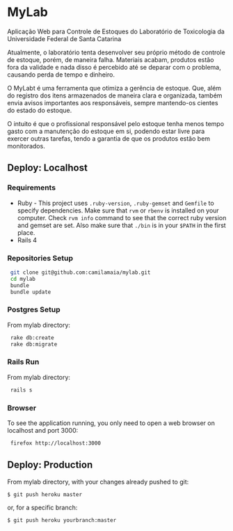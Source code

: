 # MyLab

Aplicação Web para Controle de Estoques do Laboratório de Toxicologia da Universidade Federal de Santa Catarina

Atualmente, o laboratório tenta desenvolver seu próprio método de controle de estoque, porém, de maneira falha. Materiais acabam, produtos estão fora da validade e nada disso é percebido até se deparar com o problema, causando perda de tempo e dinheiro. 

O MyLabt é uma ferramenta que otimiza a gerência de estoque. Que, além do registro dos itens armazenados de maneira clara e organizada, também envia avisos importantes aos responsáveis, sempre mantendo-os cientes do estado do estoque. 

O intuito é que o profissional responsável pelo estoque tenha menos tempo gasto com a manutenção do estoque em si, podendo estar livre para exercer outras tarefas, tendo a garantia de que os produtos estão bem monitorados.

## Deploy: Localhost

### Requirements

* Ruby - This project uses `.ruby-version`, `.ruby-gemset` and `Gemfile` to specify dependencies. Make sure that `rvm` or `rbenv` is installed on your computer. Check `rvm info` command to see that the correct ruby version and gemset are set. Also make sure that `./bin` is in your `$PATH` in the first place.
* Rails 4

### Repositories Setup

```bash
 git clone git@github.com:camilamaia/mylab.git
 cd mylab
 bundle
 bundle update
```

### Postgres Setup
From mylab directory:
```bash
 rake db:create
 rake db:migrate
```

### Rails Run

From mylab directory:
```bash
 rails s
```

### Browser

To see the application running, you only need to open a web browser on localhost and port 3000:
```bash
 firefox http://localhost:3000
```

## Deploy: Production

From mylab directory, with your changes already pushed to git:
```
$ git push heroku master
```

or, for a specific branch:

```
$ git push heroku yourbranch:master
```
